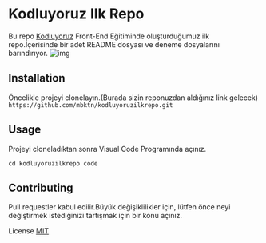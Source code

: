 # Kodluyoruz Ilk Repo
Bu repo [Kodluyoruz](https://app.patika.dev/paths/baslangic-seviye-frontend-web-development-patikasi) Front-End Eğitiminde oluşturduğumuz ilk repo.İçerisinde bir adet README dosyası ve deneme dosyalarını barındırıyor.
![img](markdown.png)

## Installation
Öncelikle projeyi clonelayın.(Burada sizin reponuzdan aldığınız link gelecek)
``
https://github.com/mbktn/kodluyoruzilkrepo.git
``

## Usage
Projeyi cloneladıktan sonra Visual Code Programında açınız.

``
cd kodluyoruzilkrepo
code
``

## Contributing
Pull requestler kabul edilir.Büyük değişiklilikler için, lütfen önce neyi değiştirmek istediğinizi tartışmak için bir konu açınız.

License
[MIT](https://choosealicense.com/licenses/mit/)